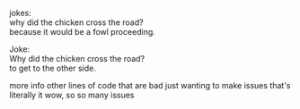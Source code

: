 
jokes:  
why did the chicken cross the road?  
because it would be a fowl proceeding.  

Joke:  
Why did the chicken cross the road?   
to get to the other side.  



more info
other lines of code that are bad
just wanting to make issues
that's literally it
wow, so so many issues 